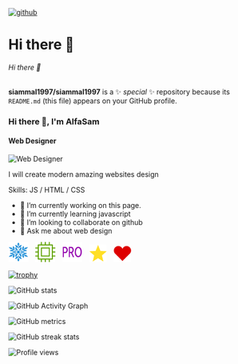 
[<img src='https://cdn.jsdelivr.net/npm/simple-icons@3.0.1/icons/github.svg' alt='github' height='40'>](https://github.com/siammal1997)  


# Hi there 👋

###### Hi there 👋
**siammal1997/siammal1997** is a ✨ _special_ ✨ repository because its `README.md` (this file) appears on your GitHub profile.

### Hi there 👋, I'm AlfaSam 
#### Web Designer
![Web Designer](https://scontent.fdac80-1.fna.fbcdn.net/v/t39.30808-6/280413400_3368229410122433_6798386533718570665_n.jpg?stp=c66.0.394.395a_dst-jpg_p526x296&_nc_cat=110&ccb=1-7&_nc_sid=174925&_nc_eui2=AeEs7QlZFBFECyM4_EIPqyS6HP-OrYbavK4c_46thtq8rtN1eZe0D0LP9FEPvvnXGrLQdOmfC1r-X19vbFSQ7mKD&_nc_ohc=D7FYH7q384UAX8GRP79&_nc_ht=scontent.fdac80-1.fna&oh=00_AT-zYJwIkiSrHgvaluEP7_QYmBoQAy5htd5YGmsqHvUu2g&oe=63293BAF)

I will create modern amazing websites design

Skills:  JS / HTML / CSS

- 🔭 I’m currently working on this page. 
- 🌱 I’m currently learning javascript 
- 👯 I’m looking to collaborate on github 
- 💬 Ask me about web design 



<a href='https://archiveprogram.github.com/'><img src='https://raw.githubusercontent.com/acervenky/animated-github-badges/master/assets/acbadge.gif' width='40' height='40'></a> <a href='https://docs.github.com/en/developers'><img src='https://raw.githubusercontent.com/acervenky/animated-github-badges/master/assets/devbadge.gif' width='40' height='40'></a> <a href='https://github.com/pricing'><img src='https://raw.githubusercontent.com/acervenky/animated-github-badges/master/assets/pro.gif' width='40' height='40'></a> <a href='https://stars.github.com/'><img src='https://raw.githubusercontent.com/acervenky/animated-github-badges/master/assets/starbadge.gif' width='35' height='35'></a> <a href='https://docs.github.com/en/github/supporting-the-open-source-community-with-github-sponsors'><img src='https://raw.githubusercontent.com/acervenky/animated-github-badges/master/assets/sponsorbadge.gif' width='35' height='35'></a> 

[![trophy](https://github-profile-trophy.vercel.app/?username=siammal1997)](https://github.com/ryo-ma/github-profile-trophy)

![GitHub stats](https://github-readme-stats.vercel.app/api?username=siammal1997&show_icons=true&count_private=true)  

![GitHub Activity Graph](https://activity-graph.herokuapp.com/graph?username=siammal1997)  

![GitHub metrics](https://metrics.lecoq.io/siammal1997)  

![GitHub streak stats](https://github-readme-streak-stats.herokuapp.com/?user=siammal1997)  

![Profile views](https://gpvc.arturio.dev/siammal1997)  
